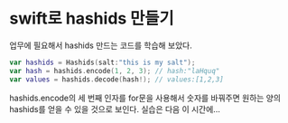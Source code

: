 # swift로 hashids 만들기

업무에 필요해서 hashids 만드는 코드를 학습해 보았다.
```swift
var hashids = Hashids(salt:"this is my salt");
var hash = hashids.encode(1, 2, 3); // hash:"laHquq"
var values = hashids.decode(hash!); // values:[1,2,3]
```

hashids.encode의 세 번째 인자를 for문을 사용해서 숫자를 바꿔주면
원하는 양의 hashids를 얻을 수 있을 것으로 보인다.
실습은 다음 이 시간에...
